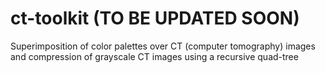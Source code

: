 # ct-toolkit (TO BE UPDATED SOON)
Superimposition of color palettes over CT (computer tomography) images and compression of grayscale CT images using a recursive quad-tree
